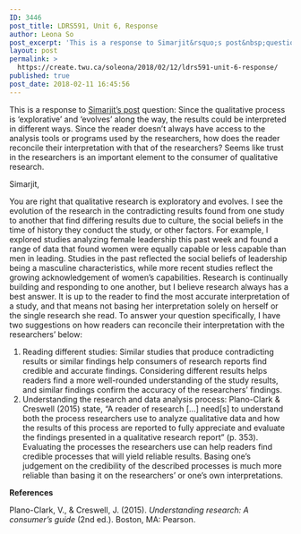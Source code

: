 ```yaml
---
ID: 3446
post_title: LDRS591, Unit 6, Response
author: Leona So
post_excerpt: 'This is a response to Simarjit&rsquo;s post&nbsp;question:&nbsp;Since the qualitative process is &lsquo;explorative&rsquo; and &lsquo;evolves&rsquo; along the way, the results could be interpreted in different ways. Since the reader doesn&rsquo;t always have access to the analysis tools or programs used by the researchers, how does the reader reconcile their interpretation with that of the researchers? Seems &hellip; <p><a href="https://create.twu.ca/soleona/2018/02/12/ldrs591-unit-6-response/">Continue reading<span> "LDRS591, Unit 6, Response"</span></a></p>'
layout: post
permalink: >
  https://create.twu.ca/soleona/2018/02/12/ldrs591-unit-6-response/
published: true
post_date: 2018-02-11 16:45:56
---
```

<p>This is a response to <a href="https://create.twu.ca/icandothis/2018/02/11/ldrs-591-activity-6-4-2/">Simarjit&#8217;s post</a> question: Since the qualitative process is ‘explorative’ and ‘evolves’ along the way, the results could be interpreted in different ways. Since the reader doesn’t always have access to the analysis tools or programs used by the researchers, how does the reader reconcile their interpretation with that of the researchers? Seems like trust in the researchers is an important element to the consumer of qualitative research.</p>
<p>Simarjit,</p>
<p>You are right that qualitative research is exploratory and evolves. I see the evolution of the research in the contradicting results found from one study to another that find differing results due to culture, the social beliefs in the time of history they conduct the study, or other factors. For example, I explored studies analyzing female leadership this past week and found a range of data that found women were equally capable or less capable than men in leading. Studies in the past reflected the social beliefs of leadership being a masculine characteristics, while more recent studies reflect the growing acknowledgement of women&#8217;s capabilities. Research is continually building and responding to one another, but I believe research always has a best answer. It is up to the reader to find the most accurate interpretation of a study, and that means not basing her interpretation solely on herself or the single research she read. To answer your question specifically, I have two suggestions on how readers can reconcile their interpretation with the researchers&#8217; below:</p>
<ol>
<li>Reading different studies: Similar studies that produce contradicting results or similar findings help consumers of research reports find credible and accurate findings. Considering different results helps readers find a more well-rounded understanding of the study results, and similar findings confirm the accuracy of the researchers&#8217; findings.</li>
<li>Understanding the research and data analysis process: Plano-Clark &amp; Creswell (2015) state, &#8220;A reader of research [&#8230;] need[s] to understand both the process researchers use to analyze qualitative data and how the results of this process are reported to fully appreciate and evaluate the findings presented in a qualitative research report&#8221; (p. 353). Evaluating the processes the researchers use can help readers find credible processes that will yield reliable results. Basing one&#8217;s judgement on the credibility of the described processes is much more reliable than basing it on the researchers&#8217; or one&#8217;s own interpretations.</li>
</ol>
<p><strong>References</strong></p>
<p>Plano-Clark, V., &amp; Creswell, J. (2015). <em>Understanding research: A consumer’s guide</em> (2nd ed.). Boston, MA: Pearson.</p>